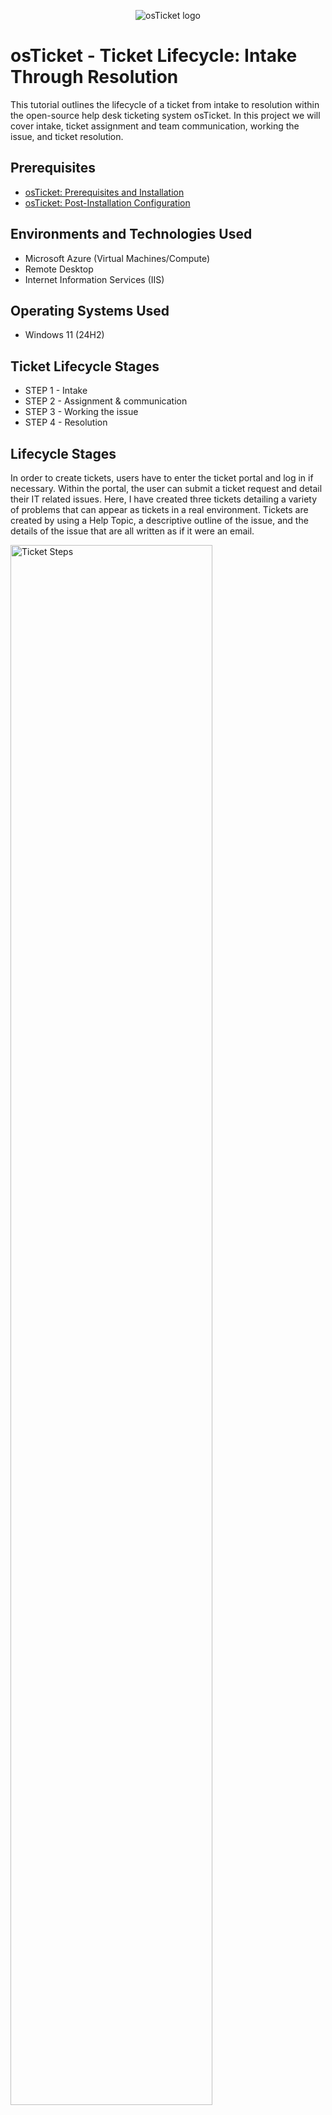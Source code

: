 <p align="center">
<img src="https://i.imgur.com/Clzj7Xs.png" alt="osTicket logo"/>
</p>

<h1>osTicket - Ticket Lifecycle: Intake Through Resolution</h1>
This tutorial outlines the lifecycle of a ticket from intake to resolution within the open-source help desk ticketing system osTicket.
In this project we will cover intake, ticket assignment and team communication, working the issue, and ticket resolution.<br />


<h2>Prerequisites</h2>

- [osTicket: Prerequisites and Installation](https://github.com/ahaborte918/osticket-prereqs)
- [osTicket: Post-Installation Configuration](https://github.com/ahaborte918/osticket-post-install-config)

<h2>Environments and Technologies Used</h2>

- Microsoft Azure (Virtual Machines/Compute)
- Remote Desktop
- Internet Information Services (IIS)

<h2>Operating Systems Used </h2>

- Windows 11</b> (24H2)

<h2>Ticket Lifecycle Stages</h2>

- STEP 1 - Intake
- STEP 2 - Assignment & communication
- STEP 3 - Working the issue
- STEP 4 - Resolution

 <h2>Lifecycle Stages</h2>
 </p>
 In order to create tickets, users have to enter the ticket portal and log in if necessary. Within the portal, the user can submit a ticket request and detail their IT related issues. Here, I have created three tickets detailing a variety of problems that can appear as tickets in a real environment. Tickets are created by using a Help Topic, a descriptive outline of the issue, and the details of the issue that are all written as if it were an email.
</p>
<img src="https://i.imgur.com/kTlhwFo.png" height="80%" width="80%" alt="Ticket Steps"/>

From the perspective of an admin, they will receive the ticket requests from their panel once they are sent. The admins can then reassign tickets to an agent or appropriate team. The severity level of the issue is determined and assigned accordingly to make sure appropriate tickets are solved within an SLA. Here, Jane viewed this ticket and assigned it to the System Administrators and changed the severity level to Emergency. 
 </p>
<img src="https://i.imgur.com/8J4gYRr.png" height="80%" width="80%" alt="Ticket Steps"/>

When resolving tickets, it is important to have strong communication. One has to communicate with their team and the affected users. Tickets come and go with different issues and are assigned appropriately to different people. One of these tickets are assigned to John from Jane and Jane herself was able to manage a ticket by herself. Documentation is crucial to a successful environment. Tickets need to be documented properly so they can be used as reference if a similar issue shows up in the future.
</p>
<img src="https://i.imgur.com/Y1OaeVl.png" height="80%" width="80%" alt="Ticket Steps"/>


<h2>Final Thoughts</h2>
